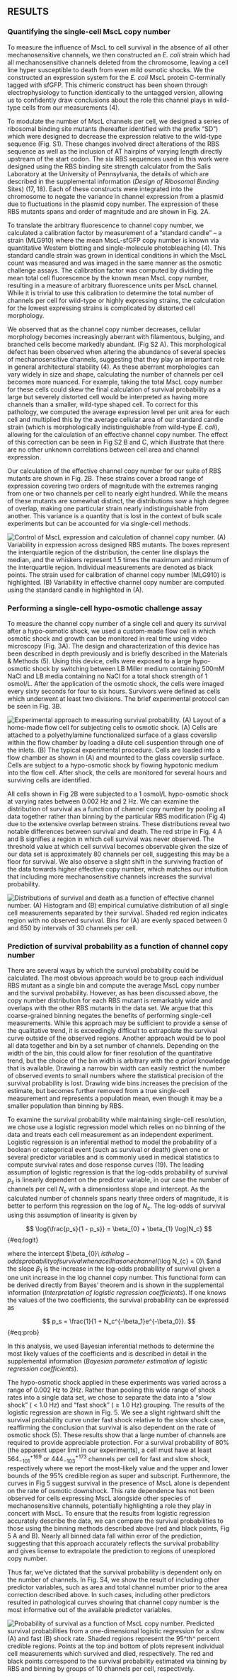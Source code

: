 ## RESULTS

### Quantifying the single-cell MscL copy number

To measure the influence of MscL to cell survival in the absence of all
other mechanosensitive channels, we then constructed an *E. coli* strain
which had all mechanosensitive channels deleted from the chromosome,
leaving a cell line hyper susceptible to death from even mild osmotic
shocks. We the constructed an expression system for the *E. coli* MscL
protein C-terminally tagged with sfGFP. This chimeric construct has been
shown through electrophysiology to function identically to the untagged
version, allowing us to confidently draw conclusions about the role this
channel plays in wild-type cells from our measurements (4).

To modulate the number of MscL channels per cell, we designed a series
of ribosomal binding site mutants (hereafter identified with the prefix
“SD”) which were designed to decrease the expression relative to the
wild-type sequence (Fig. S1). These changes involved direct alterations
of the RBS sequence as well as the inclusion of AT hairpins of varying
length directly upstream of the start codon. The six RBS sequences used
in this work were designed using the RBS binding site strength
calculator from the Salis Laboratory at the University of Pennsylvania,
the details of which are described in the supplemental information
(*Design of Ribosomal Binding* Sites) (17, 18). Each of these constructs
were integrated into the chromosome to negate the variance in channel
expression from a plasmid due to fluctuations in the plasmid copy
number. The expression of these RBS mutants spans and order of magnitude
and are shown in Fig. 2A.

To translate the arbitrary fluorescence to channel copy number, we
calculated a calibration factor by measurement of a “standard candle” –
a strain (MLG910) where the mean MscL-sfGFP copy number is known via
quantitative Western blotting and single-molecule photobleaching (4).
This standard candle strain was grown in identical conditions in which
the MscL count was measured and was imaged in the same manner as the
osmotic challenge assays. The calibration factor was computed by
dividing the mean total cell fluorescence by the known mean MscL copy
number, resulting in a measure of arbitrary fluorescence units per MscL
channel. While it is trivial to use this calibration to determine the
total number of channels per cell for wild-type or highly expressing
strains, the calculation for the lowest expressing strains is
complicated by distorted cell morphology.

We observed that as the channel copy number decreases, cellular
morphology becomes increasingly aberrant with filamentous, bulging, and
branched cells become markedly abundant. (Fig S2 A). This morphological
defect has been observed when altering the abundance of several species
of mechanosensitive channels, suggesting that they play an important
role in general architectural stability (4). As these aberrant
morphologies can vary widely in size and shape, calculating the number
of channels per cell becomes more nuanced. For example, taking the total
MscL copy number for these cells could skew the final calculation of
survival probability as a large but severely distorted cell would be
interpreted as having more channels than a smaller, wild-type shaped
cell. To correct for this pathology, we computed the average expression
level per unit area for each cell and multiplied this by the average
cellular area of our standard candle strain (which is morphologically
indistinguishable from wild-type *E. coli*), allowing for the
calculation of an effective channel copy number. The effect of this
correction can be seen in Fig S2 B and C, which illustrate that there
are no other unknown correlations between cell area and channel
expression.

Our calculation of the effective channel copy number for our suite of
RBS mutants are shown in Fig. 2B. These strains cover a broad range of
expression covering two orders of magnitude with the extremes ranging
from one or two channels per cell to nearly eight hundred. While the
means of these mutants are somewhat distinct, the distributions sow a
high degree of overlap, making one particular strain nearly
indistinguishable from another. This variance is a quantity that is lost
in the context of bulk scale experiments but can be accounted for via
single-cell methods.

![**Control of MscL expression and calculation of channel
copy number.** (A) Variability in expression across designed RBS
mutants. The boxes represent the interquartile region of the
distribution, the center line displays the median, and the whiskers
represent 1.5 times the maximum and minimum of the interquartile region.
Individual measurements are denoted as black points. The strain used for
calibration of channel copy number (MLG910) is highlighted. (B)
Variability in effective channel copy number are computed using the
standard candle in highlighted in (A).](../figs/fig3.png)


### Performing a single-cell hypo-osmotic challenge assay

To measure the channel copy number of a single cell and query its
survival after a hypo-osmotic shock, we used a custom-made flow cell in
which osmotic shock and growth can be monitored in real time using video
microscopy (Fig. 3A). The design and characterization of this device has
been described in depth previously and is briefly described in the
Materials & Methods (5). Using this device, cells were exposed to a
large hypo-osmotic shock by switching between LB Miller medium
containing 500mM NaCl and LB media containing no NaCl for a total shock
strength of 1 osmol/L. After the application of the osmotic shock, the
cells were imaged every sixty seconds for four to six hours. Survivors
were defined as cells which underwent at least two divisions. The brief
experimental protocol can be seen in Fig. 3B.

![**Experimental approach to measuring survival
probability.** (A) Layout of a home-made flow cell for subjecting cells
to osmotic shock. (A) Cells are attached to a polyethylamine
functionalized surface of a glass coverslip within the flow chamber by
loading a dilute cell suspention through one of the inlets. (B) The
typical experimental procedure. Cells are loaded into a flow chamber as
shown in (A) and mounted to the glass coverslip surface. Cells are
subject to a hypo-osmotic shock by flowing hypotonic medium into the
flow cell. After shock, the cells are monitored for several hours and
surviving cells are identified.](../figs/fig2.png)


All cells shown in Fig 2B were subjected to a 1 osmol/L hypo-osmotic
shock at varying rates between 0.002 Hz and 2 Hz. We can examine the
distribution of survival as a function of channel copy number by pooling
all data together rather than binning by the particular RBS modification
(Fig 4) due to the extensive overlap between strains. These
distributions reveal two notable differences between survival and death.
The red stripe in Fig. 4 A and B signifies a region in which cell
survival was never observed. The threshold value at which cell survival
becomes observable given the size of our data set is approximately 80
channels per cell, suggesting this may be a floor for survival. We also
observe a slight shift in the surviving fraction of the data towards
higher effective copy number, which matches our intuition that including
more mechanosensitive channels increases the survival probability.

![**Distributions of survival and death as a function of
effective channel number.** (A) Histogram and (B) empirical cumulative
distribution of all single cell measurements separated by their
survival. Shaded red region indicates region with no observed survival.
Bins for (A) are evenly spaced between 0 and 850 by intervals of 30
channels per cell.](../figs/fig3_dists.png)

### Prediction of survival probability as a function of channel copy number

There are several ways by which the survival probability could be
calculated. The most obvious approach would be to group each individual
RBS mutant as a single bin and compute the average MscL copy number and
the survival probability. However, as has been discussed above, the copy
number distribution for each RBS mutant is remarkably wide and overlaps
with the other RBS mutants in the data set. We argue that this
coarse-grained binning negates the benefits of performing single-cell
measurements. While this approach may be sufficient to provide a sense
of the qualitative trend, it is exceedingly difficult to extrapolate the
survival curve outside of the observed regions. Another approach would
be to pool all data together and bin by a set number of channels.
Depending on the width of the bin, this could allow for finer resolution
of the quantitative trend, but the choice of the bin width is arbitrary
with the *a priori* knowledge that is available. Drawing a narrow bin
width can easily restrict the number of observed events to small numbers
where the statistical precision of the survival probability is lost.
Drawing wide bins increases the precision of the estimate, but becomes
further removed from a true single-cell measurement and represents a
population mean, even though it may be a smaller population than binning
by RBS.

To examine the survival probability while maintaining single-cell
resolution, we chose use a logistic regression model which relies on no
binning of the data and treats each cell measurement as an independent
experiment. Logistic regression is an inferential method to model the
probability of a boolean or categorical event (such as survival or
death) given one or several predictor variables and is commonly used in
medical statistics to compute survival rates and dose response curves
(19). The leading assumption of logistic regression is that the log-odds
probability of survival $p_{s}$ is linearly dependent on the predictor
variable, in our case the number of channels per cell $N_{c}$ with a
dimensionless slope and intercept. As the calculated number of channels
spans nearly three orders of magnitude, it is better to perform this
regression on the log of $N_{c}$. The log-odds of survival using this
assumption of linearity is given by

$$
\log{\frac{p_s}{1 - p_s}} = \beta_{0} + \beta_{1} \log{N_c}
$${#eq:logit}

where the intercept $\beta_{0}\ $is the log-odds probability of survival
when a cell has one channel ($\log N_{c} = 0)\ $and the slope
$\beta_{1}$ is the increase in the log-odds probability of survival
given a one unit increase in the log channel copy number. This
functional form can be derived directly from Bayes’ theorem and is shown
in the supplemental information (*Interpretation of logistic regression
coefficients*). If one knows the values of the two coefficients, the
survival probability can be expressed as

$$
p_s = \frac{1}{1 + N_c^{-\beta_1}e^{-\beta_0}}.
$${#eq:prob}

In this analysis, we used Bayesian inferential methods to determine the
most likely values of the coefficients and is described in detail in the
supplemental information (*Bayesian parameter estimation of logistic
regression coefficients*).

The hypo-osmotic shock applied in these experiments was varied across a
range of 0.002 Hz to 2Hz. Rather than pooling this wide range of shock
rates into a single data set, we chose to separate the data into a “slow
shock” ( &lt; 1.0 Hz) and “fast shock” ($\geq 1.0$ Hz) grouping. The
results of the logistic regression are shown in Fig. 5. We see a slight
rightward shift the survival probability curve under fast shock relative
to the slow shock case, reaffirming the conclusion that survival is also
dependent on the rate of osmotic shock (5). These results show that a
large number of channels are required to provide appreciable protection.
For a survival probability of 80% (the apparent upper limit in our
experiments), a cell must have at least ${564}_{- 101}^{+ 169}$ or
$444_{- 103}^{+ 173}$ channels per cell for fast and slow shock,
respectively where we report the most-likely value and the upper and
lower bounds of the 95% credible region as super and subscript.
Furthermore, the curves in Fig 5 suggest survival in the presence of
MscL alone is dependent on the rate of osmotic downshock. This rate
dependence has not been observed for cells expressing MscL alongside
other species of mechanosensitive channels, potentially highlighting a
role they play in concert with MscL. To ensure that the results from
logistic regression accurately describe the data, we can compare the
survival probabilities to those using the binning methods described
above (red and black points, Fig 5 A and B). Nearly all binned data fall
within error of the prediction, suggesting that this approach accurately
reflects the survival probability and gives license to extrapolate the
prediction to regions of unexplored copy number.

Thus far, we’ve dictated that the survival probability is dependent only
on the number of channels. In Fig. S4, we show the result of including
other predictor variables, such as area and total channel number prior
to the area correction described above. In such cases, including other
predictors resulted in pathological curves showing that channel copy
number is the most informative out of the available predictor variables.

![**Probability of survival as a function of MscL copy
number.** Predicted survival probabilities from a one-dimensional
logistic regression for a slow (A) and fast (B) shock rate. Shaded
regions represent the 95^th^ percent credible regions. Points at the top
and bottom of plots represent individual cell measurements which
survived and died, respectively. The red and black points correspond to
the survival probability estimated via binning by RBS and binning by
groups of 10 channels per cell, respectively.](../figs/fig4.png)
